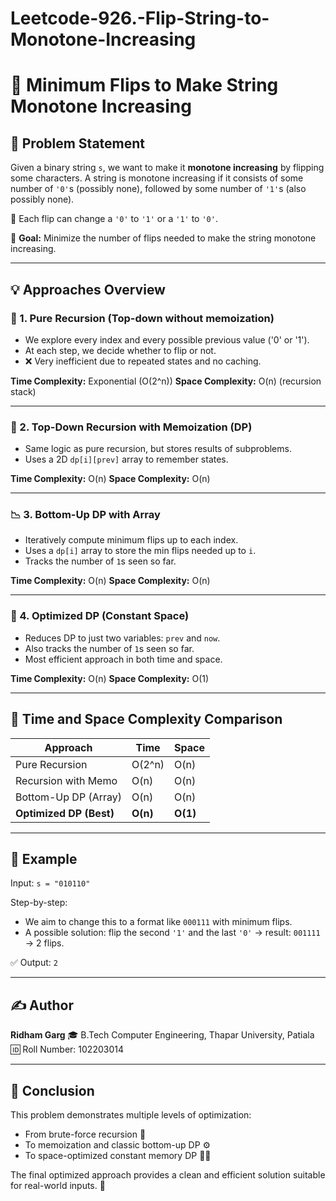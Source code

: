 # Leetcode-926.-Flip-String-to-Monotone-Increasing
# 🚀 Minimum Flips to Make String Monotone Increasing

## 🧩 Problem Statement

Given a binary string `s`, we want to make it **monotone increasing** by flipping some characters. A string is monotone increasing if it consists of some number of `'0'`s (possibly none), followed by some number of `'1'`s (also possibly none).

🔄 Each flip can change a `'0'` to `'1'` or a `'1'` to `'0'`.

🧠 **Goal:** Minimize the number of flips needed to make the string monotone increasing.

---

## 💡 Approaches Overview

### 🔁 1. Pure Recursion (Top-down without memoization)

* We explore every index and every possible previous value ('0' or '1').
* At each step, we decide whether to flip or not.
* ❌ Very inefficient due to repeated states and no caching.

**Time Complexity:** Exponential (O(2^n))
**Space Complexity:** O(n) (recursion stack)

---

### 🧠 2. Top-Down Recursion with Memoization (DP)

* Same logic as pure recursion, but stores results of subproblems.
* Uses a 2D `dp[i][prev]` array to remember states.

**Time Complexity:** O(n)
**Space Complexity:** O(n)

---

### 📉 3. Bottom-Up DP with Array

* Iteratively compute minimum flips up to each index.
* Uses a `dp[i]` array to store the min flips needed up to `i`.
* Tracks the number of `1`s seen so far.

**Time Complexity:** O(n)
**Space Complexity:** O(n)

---

### 🧪 4. Optimized DP (Constant Space)

* Reduces DP to just two variables: `prev` and `now`.
* Also tracks the number of `1`s seen so far.
* Most efficient approach in both time and space.

**Time Complexity:** O(n)
**Space Complexity:** O(1)

---

## 🧮 Time and Space Complexity Comparison

| Approach                | Time     | Space    |
| ----------------------- | -------- | -------- |
| Pure Recursion          | O(2^n)   | O(n)     |
| Recursion with Memo     | O(n)     | O(n)     |
| Bottom-Up DP (Array)    | O(n)     | O(n)     |
| **Optimized DP (Best)** | **O(n)** | **O(1)** |

---

## 📌 Example

Input: `s = "010110"`

Step-by-step:

* We aim to change this to a format like `000111` with minimum flips.
* A possible solution: flip the second `'1'` and the last `'0'` → result: `001111` → 2 flips.

✅ Output: `2`

---

## ✍️ Author

**Ridham Garg**
🎓 B.Tech Computer Engineering, Thapar University, Patiala
🆔 Roll Number: 102203014

---

## 🎉 Conclusion

This problem demonstrates multiple levels of optimization:

* From brute-force recursion 🚫
* To memoization and classic bottom-up DP ⚙️
* To space-optimized constant memory DP 🧠🔥

The final optimized approach provides a clean and efficient solution suitable for real-world inputs. 🌟
